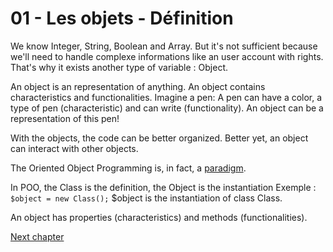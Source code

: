 01 - Les objets - Définition
============================

We know Integer, String, Boolean and Array.
But it's not sufficient because we'll need to handle complexe informations like an user account with rights. That's why it exists another type of variable : Object.

An object is an representation of anything. An object contains characteristics and functionalities. Imagine a pen: A pen can have a color, a type of pen (characteristic) and can write (functionality). An object can be a representation of this pen!

With the objects, the code can be better organized. 
Better yet, an object can interact with other objects.

The Oriented Object Programming is, in fact, a [paradigm](https://en.wikipedia.org/wiki/Object-oriented_programming).

In POO, the Class is the definition, the Object is the instantiation
Exemple : 
`$object = new Class();`
$object is the instantiation of class Class.

An object has properties (characteristics) and methods (functionalities).

[Next chapter](https://github.com/gael-damour/POO/learn)